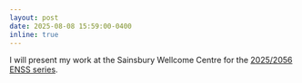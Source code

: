 ```yaml
---
layout: post
date: 2025-08-08 15:59:00-0400
inline: true
---
```


I will present my work at the Sainsbury Wellcome Centre for the [2025/2056 ENSS series](https://www.sainsburywellcome.org/web/seminar/swc-emerging-neuroscientists-seminar-series-202526-winners-announced).